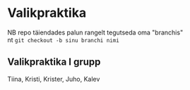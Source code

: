 # Valikpraktika

NB repo täiendades palun rangelt tegutseda oma "branchis"  
nt `git checkout -b sinu branchi nimi`

## Valikpraktika I grupp

Tiina, Kristi, Krister, Juho, Kalev

